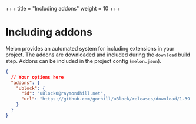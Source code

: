 +++
title = "Including addons"
weight = 10
+++

# Including addons

Melon provides an automated system for including extensions in your project. The addons are downloaded and included during the `download` build step. Addons can be included in the project config (`melon.json`).

```json
{
  // Your options here
  "addons": {
    "ublock": {
      "id": "uBlock0@raymondhill.net",
      "url": "https://github.com/gorhill/uBlock/releases/download/1.39.0/uBlock0_1.39.0.firefox.xpi"
    }
  }
}
```
